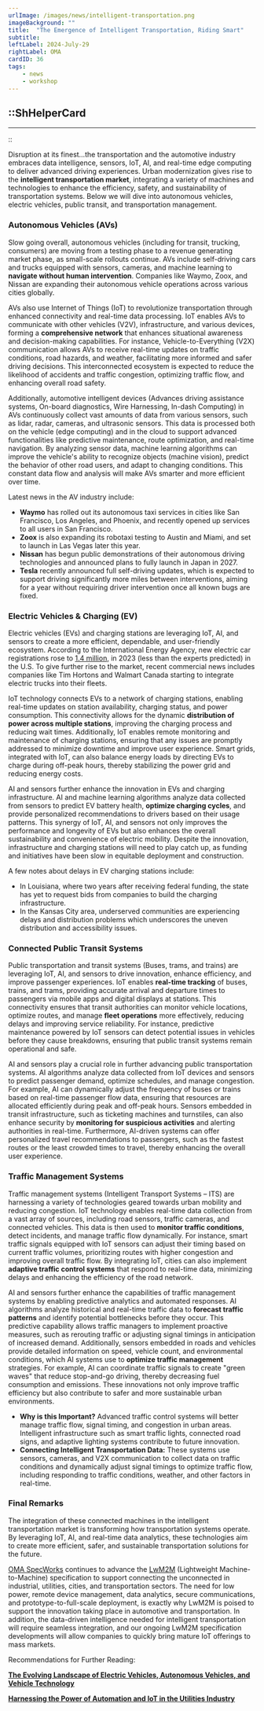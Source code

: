 ```yaml
---
urlImage: /images/news/intelligent-transportation.png
imageBackground: ""
title:  "The Emergence of Intelligent Transportation, Riding Smart"
subtitle: 
leftLabel: 2024-July-29
rightLabel: OMA
cardID: 36
tags: 
    - news
    - workshop
---
```

::ShHelperCard
---
---
::

Disruption at its finest…the transportation and the automotive industry embraces data intelligence, sensors, IoT, AI, and real-time edge computing to deliver advanced driving experiences. Urban modernization gives rise to the **intelligent transportation market**, integrating a variety of machines and technologies to enhance the efficiency, safety, and sustainability of transportation systems. Below we will dive into autonomous vehicles, electric vehicles, public transit, and transportation management.
<!--more-->

### Autonomous Vehicles (AVs)

Slow going overall, autonomous vehicles (including for transit, trucking, consumers) are moving from a testing phase to a revenue generating market phase, as small-scale rollouts continue. AVs include self-driving cars and trucks equipped with sensors, cameras, and machine learning to **navigate without human intervention**. Companies like Waymo, Zoox, and Nissan are expanding their autonomous vehicle operations across various cities globally.  

AVs also use Internet of Things (IoT) to revolutionize transportation through enhanced connectivity and real-time data processing. IoT enables AVs to communicate with other vehicles (V2V), infrastructure, and various devices, forming a **comprehensive network** that enhances situational awareness and decision-making capabilities. For instance, Vehicle-to-Everything (V2X) communication allows AVs to receive real-time updates on traffic conditions, road hazards, and weather, facilitating more informed and safer driving decisions. This interconnected ecosystem is expected to reduce the likelihood of accidents and traffic congestion, optimizing traffic flow, and enhancing overall road safety.  

Additionally, automotive intelligent devices (Advances driving assistance systems, On-board diagnostics, Wire Harnessing, In-dash Computing) in AVs continuously collect vast amounts of data from various sensors, such as lidar, radar, cameras, and ultrasonic sensors. This data is processed both on the vehicle (edge computing) and in the cloud to support advanced functionalities like predictive maintenance, route optimization, and real-time navigation. By analyzing sensor data, machine learning algorithms can improve the vehicle's ability to recognize objects (machine vision), predict the behavior of other road users, and adapt to changing conditions. This constant data flow and analysis will make AVs smarter and more efficient over time.  

Latest news in the AV industry include:
- **Waymo** has rolled out its autonomous taxi services in cities like San Francisco, Los Angeles, and Phoenix, and recently opened up services to all users in San Francisco. 
- **Zoox** is also expanding its robotaxi testing to Austin and Miami, and set to launch in Las Vegas later this year.
- **Nissan** has begun public demonstrations of their autonomous driving technologies and announced plans to fully launch in Japan in 2027.
- **Tesla** recently announced full self-driving updates, which is expected to support driving significantly more miles between interventions, aiming for a year without requiring driver intervention once all known bugs are fixed. 

### Electric Vehicles & Charging (EV)

Electric vehicles (EVs) and charging stations are leveraging IoT, AI, and sensors to create a more efficient, dependable, and user-friendly ecosystem. According to the International Energy Agency, new electric car registrations rose to <u>1.4 million,</u> in 2023 (less than the experts predicted) in the U.S. To give further rise to the market, recent commercial news includes companies like Tim Hortons and Walmart Canada starting to integrate electric trucks into their fleets.  

IoT technology connects EVs to a network of charging stations, enabling real-time updates on station availability, charging status, and power consumption. This connectivity allows for the dynamic **distribution of power across multiple stations**, improving the charging process and reducing wait times. Additionally, IoT enables remote monitoring and maintenance of charging stations, ensuring that any issues are promptly addressed to minimize downtime and improve user experience. Smart grids, integrated with IoT, can also balance energy loads by directing EVs to charge during off-peak hours, thereby stabilizing the power grid and reducing energy costs.  

AI and sensors further enhance the innovation in EVs and charging infrastructure. AI and machine learning algorithms analyze data collected from sensors to predict EV battery health, **optimize charging cycles**, and provide personalized recommendations to drivers based on their usage patterns. This synergy of IoT, AI, and sensors not only improves the performance and longevity of EVs but also enhances the overall sustainability and convenience of electric mobility. Despite the innovation, infrastructure and charging stations will need to play catch up, as funding and initiatives have been slow in equitable deployment and construction.  

A few notes about delays in EV charging stations include:
- In Louisiana, where two years after receiving federal funding, the state has yet to request bids from companies to build the charging infrastructure. 
- In the Kansas City area, underserved communities are experiencing delays and distribution problems which underscores the uneven distribution and accessibility issues.  

### Connected Public Transit Systems

Public transportation and transit systems (Buses, trams, and trains) are leveraging IoT, AI, and sensors to drive innovation, enhance efficiency, and improve passenger experiences. IoT enables **real-time tracking** of buses, trains, and trams, providing accurate arrival and departure times to passengers via mobile apps and digital displays at stations. This connectivity ensures that transit authorities can monitor vehicle locations, optimize routes, and manage **fleet operations** more effectively, reducing delays and improving service reliability. For instance, predictive maintenance powered by IoT sensors can detect potential issues in vehicles before they cause breakdowns, ensuring that public transit systems remain operational and safe.  

AI and sensors play a crucial role in further advancing public transportation systems. AI algorithms analyze data collected from IoT devices and sensors to predict passenger demand, optimize schedules, and manage congestion. For example, AI can dynamically adjust the frequency of buses or trains based on real-time passenger flow data, ensuring that resources are allocated efficiently during peak and off-peak hours. Sensors embedded in transit infrastructure, such as ticketing machines and turnstiles, can also enhance security by **monitoring for suspicious activities** and alerting authorities in real-time. Furthermore, AI-driven systems can offer personalized travel recommendations to passengers, such as the fastest routes or the least crowded times to travel, thereby enhancing the overall user experience.  

### Traffic Management Systems

Traffic management systems (Intelligent Transport Systems – ITS) are harnessing a variety of technologies geared towards urban mobility and reducing congestion. IoT technology enables real-time data collection from a vast array of sources, including road sensors, traffic cameras, and connected vehicles. This data is then used to **monitor traffic conditions**, detect incidents, and manage traffic flow dynamically. For instance, smart traffic signals equipped with IoT sensors can adjust their timing based on current traffic volumes, prioritizing routes with higher congestion and improving overall traffic flow. By integrating IoT, cities can also implement **adaptive traffic control systems** that respond to real-time data, minimizing delays and enhancing the efficiency of the road network.  

AI and sensors further enhance the capabilities of traffic management systems by enabling predictive analytics and automated responses. AI algorithms analyze historical and real-time traffic data to **forecast traffic patterns** and identify potential bottlenecks before they occur. This predictive capability allows traffic managers to implement proactive measures, such as rerouting traffic or adjusting signal timings in anticipation of increased demand. Additionally, sensors embedded in roads and vehicles provide detailed information on speed, vehicle count, and environmental conditions, which AI systems use to **optimize traffic management** strategies. For example, AI can coordinate traffic signals to create "green waves" that reduce stop-and-go driving, thereby decreasing fuel consumption and emissions. These innovations not only improve traffic efficiency but also contribute to safer and more sustainable urban environments.  

- **Why is this Important?** Advanced traffic control systems will better manage traffic flow, signal timing, and congestion in urban areas. Intelligent infrastructure such as smart traffic lights, connected road signs, and adaptive lighting systems contribute to future innovation.
- **Connecting Intelligent Transportation Data:** These systems use sensors, cameras, and V2X communication to collect data on traffic conditions and dynamically adjust signal timings to optimize traffic flow, including responding to traffic conditions, weather, and other factors in real-time.

### Final Remarks

The integration of these connected machines in the intelligent transportation market is transforming how transportation systems operate. By leveraging IoT, AI, and real-time data analytics, these technologies aim to create more efficient, safer, and sustainable transportation solutions for the future.  

[OMA SpecWorks](https://omaspecworks.org/) continues to advance the [LwM2M](https://lwm2m.openmobilealliance.org/) (Lightweight Machine-to-Machine) specification to support connecting the unconnected in industrial, utilities, cities, and transportation sectors. The need for low power, remote device management, data analytics, secure communications, and prototype-to-full-scale deployment, is exactly why LwM2M is poised to support the innovation taking place in automotive and transportation. In addition, the data-driven intelligence needed for intelligent transportation will require seamless integration, and our ongoing LwM2M specification developments will allow companies to quickly bring mature IoT offerings to mass markets.

Recommendations for Further Reading:

[**The Evolving Landscape of Electric Vehicles, Autonomous Vehicles, and Vehicle Technology**](https://www.compassintelligence.com/blog/the-evolving-landscape-of-electric-vehicles-autonomous-vehicles-and-vehicle-technology)  

[**Harnessing the Power of Automation and IoT in the Utilities Industry**](https://lwm2m.openmobilealliance.org/news/2024-05-22-Blog-post-SVE_41/)
